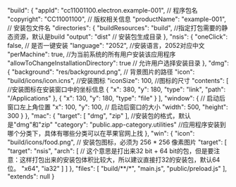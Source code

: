 "build": {
    "appId": "cc11001100.electron.example-001", // 程序包名
    "copyright": "CC11001100", // 版权相关信息
    "productName": "example-001", // 安装包文件名
    "directories": {
        "buildResources": "build", //指定打包需要的静态资源，默认是build
        "output": "dist" // 安装包生成目录
    },
    "nsis": {
        "oneClick": false, // 是否一键安装
        "language": "2052", //安装语言，2052对应中文
        "perMachine": true, //为当前系统的所有用户安装该应用程序
        "allowToChangeInstallationDirectory": true // 允许用户选择安装目录
    },
    "dmg": {
        "background": "res/background.png", // 背景图片的路径
        "icon": "build/icons/icon.icns", //安装图标
        "iconSize": 100, //图标的尺寸
        "contents": [ //安装图标在安装窗口中的坐标信息
            {
                "x": 380,
                "y": 180,
                "type": "link",
                "path": "/Applications"
            },
            {
                "x": 130,
                "y": 180,
                "type": "file"
            }
        ],
        "window": {
            // 启动后窗口左上角位置
            "x": 100,
            "y": 100,
            // 启动后窗口的大小
            "width": 500,
            "height": 300
        }
    },
    "mac": {
        "target": [
            "dmg",
            "zip"
        ], //安装包的格式，默认是"dmg"和"zip"
        "category": "public.app-category.utilities" //应用程序安装到哪个分类下，具体有哪些分类可以在苹果官网上找
    },
    "win": {
        "icon": "build/icons/food.png", // 安装包图标，必须为 256 * 256 像素图片
        "target": [
            "target": "nsis",
            "arch": [ // 这个意思是打出来32 bit + 64 bit的包，但是要注意：这样打包出来的安装包体积比较大，所以建议直接打32的安装包，默认64位。
                "x64", 
                "ia32"
            ]
        ]
    },
    "files": [
      "build/**/*",
      "main.js",
      "public/preload.js"
    ],
    "extends": null
}